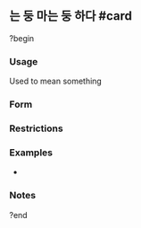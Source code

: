 ## 는 둥 마는 둥 하다 #card
?begin
### Usage
Used to mean something 
### Form
### Restrictions
### Examples
* 
### Notes
?end
